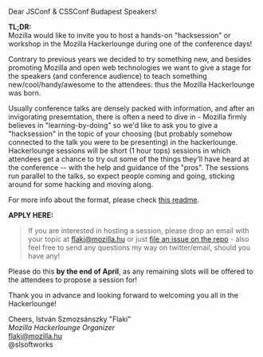 Dear JSConf & CSSConf Budapest Speakers!

**TL;DR:**  
Mozilla would like to invite you to host a hands-on "hacksession" or workshop in the Mozilla Hackerlounge during one of the conference days!


Contrary to previous years we decided to try something new, and besides promoting Mozilla and open web technologies we want to give a stage for the speakers (and conference audience) to teach something new/cool/handy/awesome to the attendees: thus the Mozilla Hackerlounge was born.

Usually conference talks are densely packed with information, and after an invigorating presemtation, there is often a need to dive in - Mozilla firmly believes in "learning-by-doing" so we'd like to ask you to give a "hacksession" in the topic of your choosing (but probably somehow connected to the talk you were to be presenting) in the hackerlounge. Hackerlounge sessions will be short (1 hour tops) sessions in which attendees get a chance to try out some of the things they'll have heard at the conference -- with the help and guidance of the "pros". The sessions run parallel to the talks, so expect people coming and going, sticking around for some hacking and moving along.

For more info about the format, please check [this readme](1).


**APPLY HERE:**  
> If you are interested in hosting a session, please drop an email with your topic at flaki@mozilla.hu or just [file an issue on the repo](2) - also feel free to send any questions my way on twitter/email, should you have any!

Please do this **by the end of April**, as any remaining slots will be offered to the attendees to propose a session for!


Thank you in advance and looking forward to welcoming you all in the Hackerlounge!

Cheers,
István Szmozsánszky "Flaki"  
_Mozilla Hackerlounge Organizer_  
flaki@mozilla.hu  
@slsoftworks  

[1]: https://github.com/MozillaHU/hackerlounge/blob/master/WORKSHOPS.md
[2]: https://github.com/MozillaHU/hackerlounge/issues
